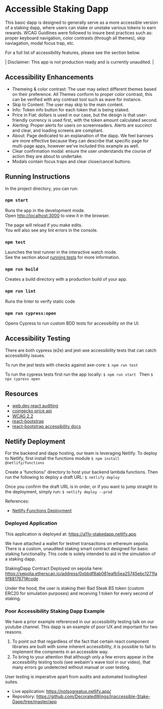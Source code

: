 # Accessible Staking Dapp

This basic dapp is designed to generally serve as a more accessible version of a staking dapp, where users can stake or unstake various tokens to earn rewards. WCAG Guidlines were followed to insure best practices such as: proper keyboard navigation, color contrasts (through all themes), skip naviagation, modal focus trap, etc.

For a full list of accessibility features, please see the section below.

| Disclaimer: This app is not production ready and is currently unaudited. |

## Accessibility Enhancements

- Themeing & color contrast: The user may select different themes based on their preference. All Themes conform to 
proper color contrast, this can be verified with any contrast tool such as wave for instance. 
- Skip to Content: The user may skip to the main content.
- Info: Token info button for each token that is being staked. 
- Price in Fiat: dollars is used in our case, but the design is that user-friendly currency is used first, with the token amount calculated second. 
- Alerting: Proper alerts for users on screenreaders. Alerts are succinct and clear, and loading screens are compliant.
- About: Page dedicated to an explanation of the dapp. We feel banners are more effective because they can describe that specific page for multi-page apps, however we've included this example as well. 
- Clear confirmation modal: ensure the user understands the course of action they are about to undertake. 
- Modals contain focus traps and clear close/cancel buttons.

## Running Instructions

In the project directory, you can run:

### `npm start`

Runs the app in the development mode.\
Open [http://localhost:3000](http://localhost:3000) to view it in the browser.

The page will reload if you make edits.\
You will also see any lint errors in the console.

### `npm test`

Launches the test runner in the interactive watch mode.\
See the section about [running tests](https://facebook.github.io/create-react-app/docs/running-tests) for more information.

### `npm run build`
Creates a build directory with a production build of your app.

### `npm run lint`
Runs the linter to verify static code

### `npm run cypress:open`
Opens Cypress to run custom BDD tests for accessibility on the UI.


## Accessibility Testing 

There are both cypress (e2e) and jest-axe accessibility tests that can catch accessibility issues. 

To run the jest tests with checks against axe-core:
```$ npm run test ```

To run the cypress tests first run the app locally:
```$ npm run start ```
Then 
```$ npx cypress open ```

## Resources 
- [web.dev react auditing](https://web.dev/articles/accessibility-auditing-react)
- [coingecko price api](https://www.coingecko.com/api/documentation)
- [WCAG 2.2](https://www.w3.org/TR/WCAG22/)
- [react-bootstrap](https://react-bootstrap.netlify.app/)
- [react-bootstrap accessibility docs]()

## Netlify Deployment 

For the backend and dapp hosting, our team is leveraging Netlify. 
To deploy to Netlify, first install the functions module 
```$ npm install @netlify/functions ```

Create a 'functions/' directory to host your backend lambda functions. Then run 
the following to deploy a draft URL:
```$ netlify deploy```

Once you confirm the draft URL is in order, or if you want to jump straight to the deployment, simply run:
```$ netlify deploy --prod```

References: 
- [Netlify Functions Deployment](https://docs.netlify.com/functions/lambda-compatibility/?fn-language=ts#prepare-project)


### Deployed Application
This application is deployed at: https://a11y-stakedapp.netlify.app

We have attached a wallet for testnet transactions on ethereum sepolia. 
There is a custom, unaudited staking smart contract designed for basic staking functionality. This code is solely intended to aid in the simulation of a staking dapp. 

StakingDapp Contract Deployed on sepolia here: https://sepolia.etherscan.io/address/0xbbdf8ab081eafb5ea25745ebc1271fa9f8817671#code

Under the hood, the user is staking their Bad Steak BS token (custom ERC20 for simulation purposes) and receiving 1 token for every second of staking. 


### Poor Accessibility Staking Dapp Example 

We have a prior example referenced in our accessibility testing talk on our youtube channel. This dapp is an example of poor UX and important for two reasons. 

1. To point out that regardless of the fact that certain react component libraries are built with some inherent accessibility, it is possible to fail to implement the compnents in an accessible way. 
2. To bring to your attention that although only a few errors appear in the accessibility testing tools (see webaim's wave tool in our video), that many errors go undetected without manual or user testing. 

User testing is imperative apart from audits and automated tooling/test suites. 

- Live application: https://notsogreatux.netlify.app/
- Repository: https://github.com/DecoratedWings/Inaccessible-Stake-Dapp/tree/master/app


